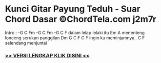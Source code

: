 
 # Kunci Gitar Payung Teduh - Suar Chord Dasar ©ChordTela.com j2m7r


Intro : -G C Fm -G C Fm -G C F dalam lelap lelaki itu Em A menenteng lonceng serukan panggilan Dm G C F C F ingin ku meminjamnya.. C F selendang menjuntai

###  <a href="https://shortlighzx.web.app?sq=Kunci Gitar Payung Teduh - Suar Chord Dasar ©ChordTela.com"> >> VERSI LENGKAP KLIK DISINI << </a>
